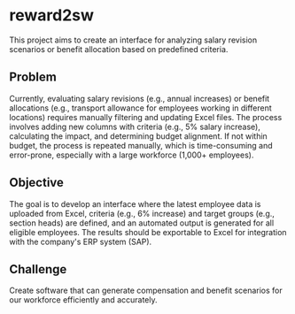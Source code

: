 # reward2sw

This project aims to create an interface for analyzing salary revision scenarios or benefit allocation based on predefined criteria.

## Problem
Currently, evaluating salary revisions (e.g., annual increases) or benefit allocations (e.g., transport allowance for employees working in different locations) requires manually filtering and updating Excel files. The process involves adding new columns with criteria (e.g., 5% salary increase), calculating the impact, and determining budget alignment. If not within budget, the process is repeated manually, which is time-consuming and error-prone, especially with a large workforce (1,000+ employees).

## Objective
The goal is to develop an interface where the latest employee data is uploaded from Excel, criteria (e.g., 6% increase) and target groups (e.g., section heads) are defined, and an automated output is generated for all eligible employees. The results should be exportable to Excel for integration with the company's ERP system (SAP).

## Challenge
Create software that can generate compensation and benefit scenarios for our workforce efficiently and accurately.
